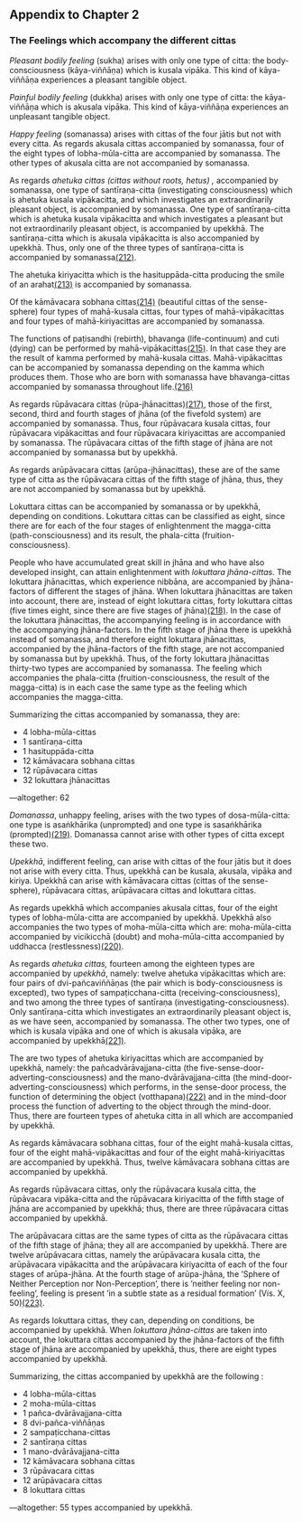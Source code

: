## Appendix to Chapter 2

### The Feelings which accompany the different cittas 


*Pleasant bodily feeling* (sukha) arises with only one type of citta:
the body-consciousness (kāya-viññāṇa) which is kusala vipāka. This kind
of kāya-viññāṇa experiences a pleasant tangible object.

*Painful bodily feeling* (dukkha) arises with only one type of citta:
the kāya-viññāṇa which is akusala vipāka. This kind of kāya-viññāṇa
experiences an unpleasant tangible object.

*Happy feeling* (somanassa) arises with cittas of the four jātis but not
with every citta. As regards akusala cittas accompanied by somanassa,
four of the eight types of lobha-mūla-citta are accompanied by
somanassa. The other types of akusala citta are not accompanied by
somanassa.

As regards *ahetuka cittas (cittas without roots, hetus) ,* accompanied
by somanassa, one type of santīraṇa-citta (investigating consciousness)
which is ahetuka kusala vipākacitta, and which investigates an
extraordinarily pleasant object, is accompanied by somanassa. One type
of santīraṇa-citta which is ahetuka kusala vipākacitta and which
investigates a pleasant but not extraordinarily pleasant object, is
accompanied by upekkhā. The santīraṇa-citta which is akusala vipākacitta
is also accompanied by upekkhā. Thus, only one of the three types of
santīraṇa-citta is accompanied by somanassa[(212)](#FOOT212).

The ahetuka kiriyacitta which is the hasituppāda-citta producing the
smile of an arahat[(213)](#FOOT213) is accompanied by somanassa.

Of the kāmāvacara sobhana cittas[(214)](#FOOT214) (beautiful cittas of
the sense-sphere) four types of mahā-kusala cittas, four types of
mahā-vipākacittas and four types of mahā-kiriyacittas are accompanied by
somanassa.

The functions of paṭisandhi (rebirth), bhavanga (life-continuum) and
cuti (dying) can be performed by mahā-vipākacittas[(215)](#FOOT215). In
that case they are the result of kamma performed by mahā-kusala cittas.
Mahā-vipākacittas can be accompanied by somanassa depending on the kamma
which produces them. Those who are born with somanassa have
bhavanga-cittas accompanied by somanassa throughout
life.[(216)](#FOOT216)

As regards rūpāvacara cittas (rūpa-jhānacittas)[(217)](#FOOT217), those
of the first, second, third and fourth stages of jhāna (of the fivefold
system) are accompanied by somanassa. Thus, four rūpāvacara kusala
cittas, four rūpāvacara vipākacittas and four rūpāvacara kiriyacittas
are accompanied by somanassa. The rūpāvacara cittas of the fifth stage
of jhāna are not accompanied by somanassa but by upekkhā.

As regards arūpāvacara cittas (arūpa-jhānacittas), these are of the same
type of citta as the rūpāvacara cittas of the fifth stage of jhāna,
thus, they are not accompanied by somanassa but by upekkhā.

Lokuttara cittas can be accompanied by somanassa or by upekkhā,
depending on conditions. Lokuttara cittas can be classified as eight,
since there are for each of the four stages of enlightenment the
magga-citta (path-consciousness) and its result, the phala-citta
(fruition-consciousness).

People who have accumulated great skill in jhāna and who have also
developed insight, can attain enlightenment with *lokuttara
jhāna-cittas.* The lokuttara jhānacittas, which experience nibbāna, are
accompanied by jhāna-factors of different the stages of jhāna. When
lokuttara jhānacittas are taken into account, there are, instead of
eight lokuttara cittas, forty lokuttara cittas (five times eight, since
there are five stages of jhāna)[(218)](#FOOT218). In the case of the
lokuttara jhānacittas, the accompanying feeling is in accordance with
the accompanying jhāna-factors. In the fifth stage of jhāna there is
upekkhā instead of somanassa, and therefore eight lokuttara jhānacittas,
accompanied by the jhāna-factors of the fifth stage, are not accompanied
by somanassa but by upekkhā. Thus, of the forty lokuttara jhānacittas
thirty-two types are accompanied by somanassa. The feeling which
accompanies the phala-citta (fruition-consciousness, the result of the
magga-citta) is in each case the same type as the feeling which
accompanies the magga-citta.

Summarizing the cittas accompanied by somanassa, they are:

- 4 lobha-mūla-cittas
- 1 santīraṇa-citta
- 1 hasituppāda-citta
- 12 kāmāvacara sobhana cittas
- 12 rūpāvacara cittas
- 32 lokuttara jhānacittas

—altogether: 62

*Domanassa*, unhappy feeling, arises with the two types of
dosa-mūla-citta: one type is asaṅkhārika (unprompted) and one type is
sasaṅkhārika (prompted)[(219)](#FOOT219). Domanassa cannot arise with
other types of citta except these two.

*Upekkhā*, indifferent feeling, can arise with cittas of the four jātis
but it does not arise with every citta. Thus, upekkhā can be kusala,
akusala, vipāka and kiriya. Upekkhā can arise with kāmāvacara cittas
(cittas of the sense-sphere), rūpāvacara cittas, arūpāvacara cittas and
lokuttara cittas.

As regards upekkhā which accompanies akusala cittas, four of the eight
types of lobha-mūla-citta are accompanied by upekkhā. Upekkhā also
accompanies the two types of moha-mūla-citta which are: moha-mūla-citta
accompanied by vicikicchā (doubt) and moha-mūla-citta accompanied by
uddhacca (restlessness)[(220)](#FOOT220).

As regards *ahetuka cittas,* fourteen among the eighteen types are
accompanied by *upekkhā*, namely: twelve ahetuka vipākacittas which are:
four pairs of dvi-pañcaviññāṇas (the pair which is body-consciousness is
excepted), two types of sampaṭicchana-citta (receiving-consciousness),
and two among the three types of santīraṇa
(investigating-consciousness). Only santīraṇa-citta which investigates
an extraordinarily pleasant object is, as we have seen, accompanied by
somanassa. The other two types, one of which is kusala vipāka and one of
which is akusala vipāka, are accompanied by upekkhā[(221)](#FOOT221).

The are two types of ahetuka kiriyacittas which are accompanied by
upekkhā, namely: the pañcadvārāvajjana-citta (the
five-sense-door-adverting-consciousness) and the mano-dvārāvajjana-citta
(the mind-door-adverting-consciousness) which performs, in the
sense-door process, the function of determining the object
(votthapana)[(222)](#FOOT222) and in the mind-door process the function
of adverting to the object through the mind-door. Thus, there are
fourteen types of ahetuka citta in all which are accompanied by upekkhā.

As regards kāmāvacara sobhana cittas, four of the eight mahā-kusala
cittas, four of the eight mahā-vipākacittas and four of the eight
mahā-kiriyacittas are accompanied by upekkhā. Thus, twelve kāmāvacara
sobhana cittas are accompanied by upekkhā.

As regards rūpāvacara cittas, only the rūpāvacara kusala citta, the
rūpāvacara vipāka-citta and the rūpāvacara kiriyacitta of the fifth
stage of jhāna are accompanied by upekkhā; thus, there are three
rūpāvacara cittas accompanied by upekkhā.

The arūpāvacara cittas are the same types of citta as the rūpāvacara
cittas of the fifth stage of jhāna; they all are accompanied by upekkhā.
There are twelve arūpāvacara cittas, namely the arūpāvacara kusala
citta, the arūpāvacara vipākacitta and the arūpāvacara kiriyacitta of
each of the four stages of arūpa-jhāna. At the fourth stage of
arūpa-jhāna, the ’Sphere of Neither Perception nor Non-Perception’,
there is ’neither feeling nor non-feeling’, feeling is present ’in a
subtle state as a residual formation’ (Vis. X, 50)[(223)](#FOOT223).

As regards lokuttara cittas, they can, depending on conditions, be
accompanied by upekkhā. When *lokuttara jhāna-cittas* are taken into
account, the lokuttara cittas accompanied by the jhāna-factors of the
fifth stage of jhāna are accompanied by upekkhā, thus, there are eight
types accompanied by upekkhā.

Summarizing, the cittas accompanied by upekkhā are the following :

- 4 lobha-mūla-cittas
- 2 moha-mūla-cittas
- 1 pañca-dvārāvajjana-citta
- 8 dvi-pañca-viññāṇas
- 2 sampaṭicchana-cittas
- 2 santīraṇa cittas
- 1 mano-dvārāvajjana-citta
- 12 kāmāvacara sobhana cittas
- 3 rūpāvacara cittas
- 12 arūpāvacara cittas
- 8 lokuttara cittas

—altogether: 55 types accompanied by upekkhā.

